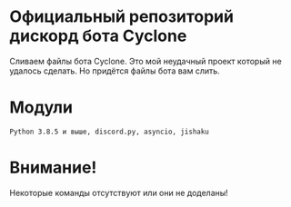 # Официальный репозиторий дискорд бота Cyclone
Сливаем файлы бота Cyclone. Это мой неудачный проект который не удалось сделать. Но придётся файлы бота вам слить. 
# Модули
```
Python 3.8.5 и выше, discord.py, asyncio, jishaku
```

# Внимание!
Некоторые команды отсутствуют или они не доделаны!
